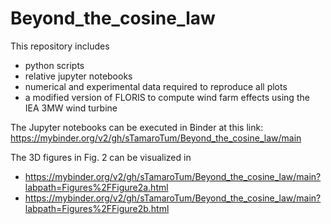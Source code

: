 # Beyond_the_cosine_law
This repository includes 
- python scripts
- relative jupyter notebooks
- numerical and experimental data required to reproduce all plots
- a modified version of FLORIS to compute wind farm effects using the IEA 3MW wind turbine

The Jupyter notebooks can be executed in Binder at this link: https://mybinder.org/v2/gh/sTamaroTum/Beyond_the_cosine_law/main

The 3D figures in Fig. 2 can be visualized in
- https://mybinder.org/v2/gh/sTamaroTum/Beyond_the_cosine_law/main?labpath=Figures%2FFigure2a.html
- https://mybinder.org/v2/gh/sTamaroTum/Beyond_the_cosine_law/main?labpath=Figures%2FFigure2b.html


